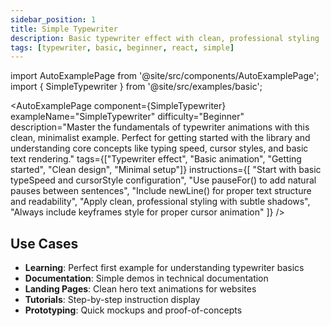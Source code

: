 ```yaml
---
sidebar_position: 1
title: Simple Typewriter
description: Basic typewriter effect with clean, professional styling
tags: [typewriter, basic, beginner, react, simple]
---
```


import AutoExamplePage from '@site/src/components/AutoExamplePage';
import { SimpleTypewriter } from '@site/src/examples/basic';

<AutoExamplePage
component={SimpleTypewriter}
exampleName="SimpleTypewriter"
difficulty="Beginner"
description="Master the fundamentals of typewriter animations with this clean, minimalist example. Perfect for getting started with the library and understanding core concepts like typing speed, cursor styles, and basic text rendering."
tags={["Typewriter effect", "Basic animation", "Getting started", "Clean design", "Minimal setup"]}
instructions={[
"Start with basic typeSpeed and cursorStyle configuration",
"Use pauseFor() to add natural pauses between sentences",
"Include newLine() for proper text structure and readability",
"Apply clean, professional styling with subtle shadows",
"Always include keyframes style for proper cursor animation"
]}
/>

## Use Cases

- **Learning**: Perfect first example for understanding typewriter basics
- **Documentation**: Simple demos in technical documentation
- **Landing Pages**: Clean hero text animations for websites
- **Tutorials**: Step-by-step instruction display
- **Prototyping**: Quick mockups and proof-of-concepts